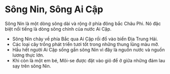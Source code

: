 # Sông Nin, Sông Ai Cập

Sông Nin là một dòng sông dài và rộng ở phía đông bắc Châu Phi. Nó đặc biệt nổi tiếng là dòng sông chính của nước Ai Cập.
- Sông Nin chảy về phía Bắc qua Ai Cập rồi đổ vào biển Địa Trung Hải.
- Các loại cây trồng phát triển tươi tốt trong những thung lũng màu mỡ.
- Hầu hết người Ai Cập sống gần sông Nin vì đây là nguồn nước và nguồn lương thực lớn.
- Khi còn là một em bé, Môi-se được đặt vào giỏ để ở giữa những đám lau sạy trên sông Nin.

